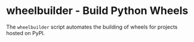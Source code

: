 wheelbuilder - Build Python Wheels
==================================

The ```wheelbuilder``` script automates the building of wheels for projects
hosted on PyPI.
